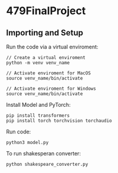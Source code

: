 # 479FinalProject

## Importing and Setup

Run the code via a virtual enviroment:
    
    // Create a virtual enviroment
    python -m venv venv_name

    // Activate enviroment for MacOS
    source venv_name/bin/activate

    // Activate enviroment for Windows
    source venv_name/bin/activate

Install Model and PyTorch:

    pip install transformers
    pip install torch torchvision torchaudio

Run code:

    python3 model.py



To run shakesperan converter:

    python shakespeare_converter.py


